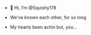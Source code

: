 - 👋 Hi, I’m @Squishy178

- We've known each other, for so long
- My hearts been achin but, you...

<!---
Squishy178/Squishy178 is a ✨ special ✨ repository because its `README.md` (this file) appears on your GitHub profile.
You can click the Preview link to take a look at your changes.
--->
